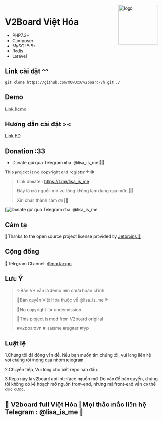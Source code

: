 <img src="https://avatars.githubusercontent.com/u/93268631?v=4" alt="logo" width="130" height="130" align="right"/>

# **V2Board Việt Hóa**

- PHP7.3+
- Composer
- MySQL5.5+
- Redis
- Laravel

## Link cài đặt ^^
```
git clone https://github.com/XUwUxX/v2board-vh.git ./
```
## Demo
[Link Demo](https://v2board.com)

## Hướng dẫn cài đặt ><
[Link HD](https://pn-lisa.gitbook.io/v2board-vh-hd/)

## Donation :33
- Donate gửi qua Telegram nha :@lisa_is_me 🙆‍♀️

This project is no copyright and register ®️ ©️

> Link donate : https://t.me/lisa_is_me
>
> Đây là mã nguồn mở vui lòng không lạm dụng quá mức 🙅‍♀️
>
> Xin chân thành cảm ơn🙇‍♀️


[![Donate gửi qua Telegram nha :@lisa_is_me](https://i.pinimg.com/236x/7e/d4/2e/7ed42e877715c9e9ef4df08939d49565.jpg)

## Cảm tạ
👑Thanks to the open source project license provided by [Jetbrains 💅](https://www.jetbrains.com/)

## Cộng đồng
🚦Telegram Channel: [@mortarvpn](https://t.me/mortarvpn)  

## Lưu Ý
>✨Bản VH vẫn là demo nên chưa hoàn chỉnh
>
> 💮Bản quyền Việt Hóa thuộc về @lisa_is_me ®️
>
> 🚫No copyright for undermission
>
> 🚫This project is mod from V2board original
>
>#v2boardvh #lisaisme #regiter #fyp


## Luật lệ
1.Chúng tôi đã đóng vấn đề. Nếu bạn muốn tìm chúng tôi, vui lòng liên hệ với chúng tôi thông qua nhóm telegram. 

2.Chuyển tiếp, Vui lòng cho biết repo ban đầu. 

3.Repo này là v2board api interface nguồn mở. Do vấn đề bản quyền, chúng tôi không có kế hoạch mở nguồn front-end, nhưng mã front-end vẫn có thể đọc được.

## **💮 V2board full Việt Hóa | Mọi thắc mắc liên hệ Telegram : @lisa_is_me 🦋**
